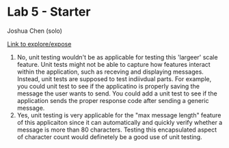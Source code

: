 # Lab 5 - Starter
Joshua Chen (solo)

[Link to explore/expose](https://jochshen.github.io/Lab5_Starter/expose.html)


1. No, unit testing wouldn't be as applicable for testing this 'largeer' scale feature. Unit tests might not be able to capture how features interact within the application, such as receving and displaying messages. Instead, unit tests are supposed to test indiivdual parts. For example, you could unit test to see if the applicatino is properly saving the message the user wants to send. You could add a unit test to see if the application sends the proper response code after sending a generic message. 
2. Yes, unit testing is very applicable for the "max message length" feature of this applicaiton since it can automatically and quickly verify whether a message is more than 80 characters. Testing this encapsulated aspect of character count would definetely be a good use of unit testing. 
